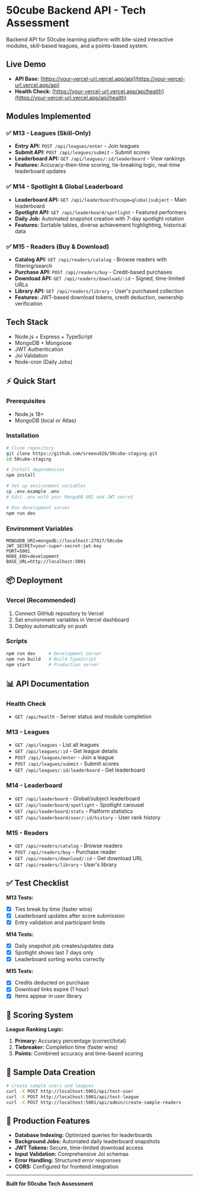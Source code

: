 # 50cube Backend API - Tech Assessment

Backend API for 50cube learning platform with bite-sized interactive modules, skill-based leagues, and a points-based system.

## **Live Demo**

- **API Base:** [https://your-vercel-url.vercel.app/api](https://your-vercel-url.vercel.app/api)
- **Health Check:** [https://your-vercel-url.vercel.app/api/health](https://your-vercel-url.vercel.app/api/health)

## **Modules Implemented**

### ✅ M13 - Leagues (Skill-Only)

- **Entry API:** `POST /api/leagues/enter` - Join leagues
- **Submit API:** `POST /api/leagues/submit` - Submit scores
- **Leaderboard API:** `GET /api/leagues/:id/leaderboard` - View rankings
- **Features:** Accuracy-then-time scoring, tie-breaking logic, real-time leaderboard updates

### ✅ M14 - Spotlight & Global Leaderboard

- **Leaderboard API:** `GET /api/leaderboard?scope=global|subject` - Main leaderboard
- **Spotlight API:** `GET /api/leaderboard/spotlight` - Featured performers
- **Daily Job:** Automated snapshot creation with 7-day spotlight rotation
- **Features:** Sortable tables, diverse achievement highlighting, historical data

### ✅ M15 - Readers (Buy & Download)

- **Catalog API:** `GET /api/readers/catalog` - Browse readers with filtering/search
- **Purchase API:** `POST /api/readers/buy` - Credit-based purchases
- **Download API:** `GET /api/readers/download/:id` - Signed, time-limited URLs
- **Library API:** `GET /api/readers/library` - User's purchased collection
- **Features:** JWT-based download tokens, credit deduction, ownership verification

## **Tech Stack**

- Node.js + Express + TypeScript
- MongoDB + Mongoose
- JWT Authentication
- Joi Validation
- Node-cron (Daily Jobs)

## ⚡ **Quick Start**

### Prerequisites

- Node.js 18+
- MongoDB (local or Atlas)

### Installation

```bash
# Clone repository
git clone https://github.com/sreenu926/50cube-staging.git
cd 50cube-staging

# Install dependencies
npm install

# Set up environment variables
cp .env.example .env
# Edit .env with your MongoDB URI and JWT secret

# Run development server
npm run dev
```

### Environment Variables

```env
MONGODB_URI=mongodb://localhost:27017/50cube
JWT_SECRET=your-super-secret-jwt-key
PORT=5001
NODE_ENV=development
BASE_URL=http://localhost:5001
```

## 📦 **Deployment**

### Vercel (Recommended)

1. Connect GitHub repository to Vercel
2. Set environment variables in Vercel dashboard
3. Deploy automatically on push

### Scripts

```bash
npm run dev     # Development server
npm run build   # Build TypeScript
npm start       # Production server
```

## 📊 **API Documentation**

### Health Check

- `GET /api/health` - Server status and module completion

### M13 - Leagues

- `GET /api/leagues` - List all leagues
- `GET /api/leagues/:id` - Get league details
- `POST /api/leagues/enter` - Join a league
- `POST /api/leagues/submit` - Submit scores
- `GET /api/leagues/:id/leaderboard` - Get leaderboard

### M14 - Leaderboard

- `GET /api/leaderboard` - Global/subject leaderboard
- `GET /api/leaderboard/spotlight` - Spotlight carousel
- `GET /api/leaderboard/stats` - Platform statistics
- `GET /api/leaderboard/user/:id/history` - User rank history

### M15 - Readers

- `GET /api/readers/catalog` - Browse readers
- `POST /api/readers/buy` - Purchase reader
- `GET /api/readers/download/:id` - Get download URL
- `GET /api/readers/library` - User's library

## ✅ **Test Checklist**

**M13 Tests:**

- [x] Ties break by time (faster wins)
- [x] Leaderboard updates after score submission
- [x] Entry validation and participant limits

**M14 Tests:**

- [x] Daily snapshot job creates/updates data
- [x] Spotlight shows last 7 days only
- [x] Leaderboard sorting works correctly

**M15 Tests:**

- [x] Credits deducted on purchase
- [x] Download links expire (1 hour)
- [x] Items appear in user library

## 🎯 **Scoring System**

**League Ranking Logic:**

1. **Primary:** Accuracy percentage (correct/total)
2. **Tiebreaker:** Completion time (faster wins)
3. **Points:** Combined accuracy and time-based scoring

## 🔧 **Sample Data Creation**

```bash
# Create sample users and leagues
curl -X POST http://localhost:5001/api/test-user
curl -X POST http://localhost:5001/api/test-league
curl -X POST http://localhost:5001/api/admin/create-sample-readers
```

## 🚀 **Production Features**

- **Database Indexing:** Optimized queries for leaderboards
- **Background Jobs:** Automated daily leaderboard snapshots
- **JWT Tokens:** Secure, time-limited download access
- **Input Validation:** Comprehensive Joi schemas
- **Error Handling:** Structured error responses
- **CORS:** Configured for frontend integration

---

**Built for 50cube Tech Assessment**
